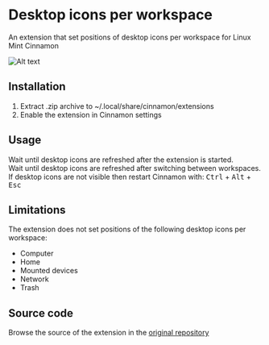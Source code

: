 # Desktop icons per workspace
An extension that set positions of desktop icons per workspace for Linux Mint Cinnamon

![Alt text](../master/screenshots/workspaces.png "Desktop icons per workspace")

## Installation
1. Extract .zip archive to ~/.local/share/cinnamon/extensions
2. Enable the extension in Cinnamon settings

## Usage
Wait until desktop icons are refreshed after the extension is started.  
Wait until desktop icons are refreshed after switching between workspaces.  
If desktop icons are not visible then restart Cinnamon with: <kbd>Ctrl</kbd> + <kbd>Alt</kbd> + <kbd>Esc</kbd>


## Limitations
The extension does not set positions  of the following desktop icons per workspace:
- Computer
- Home
- Mounted devices
- Network
- Trash

## Source code
Browse the source of the extension in the [original repository](https://github.com/cardsurf/desktop-icons-per-workspace)
